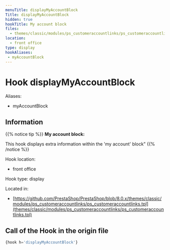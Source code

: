 ```yaml
---
menuTitle: displayMyAccountBlock
Title: displayMyAccountBlock
hidden: true
hookTitle: My account block
files:
  - themes/classic/modules/ps_customeraccountlinks/ps_customeraccountlinks.tpl
location:
  - front office
type: display
hookAliases:
 - myAccountBlock
---
```


# Hook displayMyAccountBlock

Aliases: 
 - myAccountBlock



## Information

{{% notice tip %}}
**My account block:** 

This hook displays extra information within the 'my account' block"
{{% /notice %}}

Hook location:
  - front office

Hook type: display

Located in: 
  - [https://github.com/PrestaShop/PrestaShop/blob/8.0.x/themes/classic/modules/ps_customeraccountlinks/ps_customeraccountlinks.tpl](themes/classic/modules/ps_customeraccountlinks/ps_customeraccountlinks.tpl)

## Call of the Hook in the origin file

```php
{hook h='displayMyAccountBlock'}
```